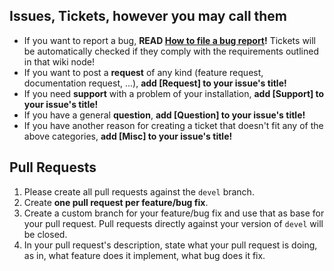 Issues, Tickets, however you may call them
------------------------------------------

- If you want to report a bug, **READ [How to file a bug report](https://github.com/foosel/OctoPrint/wiki/How-to-file-a-bug-report)!** Tickets will be automatically checked if they comply with the requirements outlined in that wiki node!
- If you want to post a **request** of any kind (feature request, documentation request, ...), **add [Request] to your issue's title!**
- If you need **support** with a problem of your installation, **add [Support] to your issue's title!**
- If you have a general **question**, **add [Question] to your issue's title!**
- If you have another reason for creating a ticket that doesn't fit any of the above categories, **add [Misc] to your issue's title!**

Pull Requests
-------------

1. Please create all pull requests against the `devel` branch.
2. Create **one pull request per feature/bug fix**.
3. Create a custom branch for your feature/bug fix and use that as base for your pull request. Pull requests directly against your version of `devel` will be closed.
4. In your pull request's description, state what your pull request is doing, as in, what feature does it implement, what bug does it fix.

